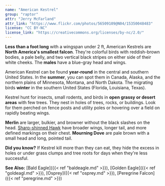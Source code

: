 ```yaml
---
name: "American Kestrel"
group: "raptor"
attr: "Jerry McFarland"
attr_link: "https://www.flickr.com/photos/56509109@N04/15350048483"
license: "CC BY-NC"
license_link: "https://creativecommons.org/licenses/by-nc/2.0/"
---
```

**Less than a foot long** with a wingspan under 2 ft, American Kestrels are **North America's smallest falcon**. They're colorful birds with reddish-brown bodies, a pale belly, and two vertical black stripes on either side of their white cheeks. The **males** have a blue-gray head and wings. 

American Kestrel can be found **year-round** in the central and southern United States. In the **summer**, you can spot them  in Canada, Alaska, and the northern plains of Minnesota, Montana, and North Dakota. The migrating birds **winter** in the southern United States (Florida, Louisiana, Texas).

Kestrel hunt for insects, small rodents, and birds in **open grassy or desert areas** with few trees. They nest in holes of trees, rocks, or buildings. Look for them perched on fence posts and utility poles or hovering over a field on rapidly beating wings.

**Merlin** are larger, bulkier, and browner without the black slashes on the head. <span style="text-decoration:underline;">Sharp-shinned Hawk</span> have broader wings, longer tail, and more defined markings on their chest. **Mourning Dove** are pale brown with a small head and long, pointed tail.

**Did you know?** If Kestrel kill more than they can eat, they hide the excess in holes or under grass clumps and tree roots for days when they're less successful.

<!-- generated, do not edit -->
**See Also:**
[Bald Eagle]({{< ref "baldeagle.md" >}}),
[Golden Eagle]({{< ref "goldeagl.md" >}}),
[Osprey]({{< ref "osprey.md" >}}),
[Peregrine Falcon]({{< ref "peregrine.md" >}})
